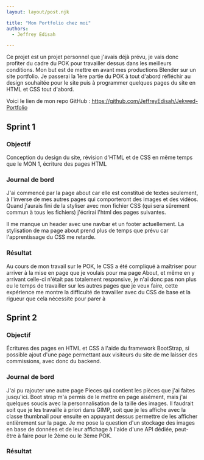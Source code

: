 ```yaml
---
layout: layout/post.njk

title: "Mon Portfolio chez moi"
authors:
  - Jeffrey Edisah

---
```

<!-- début résumé -->

Ce projet est un projet personnel que j'avais déjà prévu, je vais donc profiter du cadre du POK pour travailler dessus dans les meilleurs conditions. Mon but est de mettre en avant mes productions Blender sur un site portfolio.
Je passerai la 1ère partie du POK à tout d'abord réfléchir au design souhaitée pour le site puis à programmer quelques pages du site en HTML et CSS tout d'abord.

<!-- fin résumé -->

Voici le lien de mon repo GitHub : https://github.com/JeffreyEdisah/Jekwed-Portfolio
 
 ## Sprint 1

 ### Objectif

 Conception du design du site, révision d'HTML et de CSS en même temps que le MON 1, écriture des pages HTML

 ### Journal de bord

 J'ai commencé par la page about car elle est constitué de textes seulement, à l'inverse de mes autres pages qui comporteront des images et des vidéos.
Quand j'aurais fini de la styliser avec mon fichier CSS (qui sera sûrement commun à tous les fichiers) j'écrirai l'html des pages suivantes.

Il me manque un header avec une navbar et un footer actuellement. La stylisation de ma page about prend plus de temps que prévu car 
l'apprentissage du CSS me retarde.

 ### Résultat

 Au cours de mon travail sur le POK, le CSS a été compliqué à maîtriser pour arriver à la mise en page que je voulais pour ma page About, et même en y arrivant celle-ci n'était pas totalement responsive, je n'ai donc pas non plus eu le temps de travailler sur les autres pages que je veux faire, cette expérience me montre la difficulté de travailler avec du CSS de base et la rigueur que cela nécessite pour parer à

 ## Sprint 2

 ### Objectif

Écritures des pages en HTML et CSS à l'aide du framework BootStrap, si possible ajout d'une page permettant aux visiteurs du site de me laisser des commissions, avec donc du backend.

### Journal de bord

J'ai pu rajouter une autre page Pieces qui contient les pièces que j'ai faites jusqu'ici. Boot strap m'a permis de le mettre en page aisément, mais j'ai quelques soucis avec la personnalisation de la taille des images. Il faudrait soit que je les travaille à priori dans GIMP, soit que je les affiche avec la classe thumbnail pour ensuite en appuyant dessus permettre de les afficher entièrement sur la page.
Je me pose la question d'un stockage des images en base de données et de leur affichage à l'aide d'une API dédiée, peut-être à faire pour le 2ème ou le 3ème POK.

### Résultat